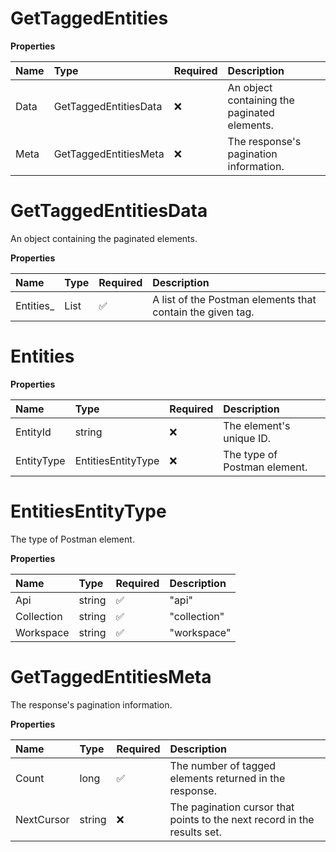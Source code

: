 # GetTaggedEntities

**Properties**

| Name | Type                  | Required | Description                                  |
| :--- | :-------------------- | :------- | :------------------------------------------- |
| Data | GetTaggedEntitiesData | ❌       | An object containing the paginated elements. |
| Meta | GetTaggedEntitiesMeta | ❌       | The response's pagination information.       |

# GetTaggedEntitiesData

An object containing the paginated elements.

**Properties**

| Name       | Type           | Required | Description                                                |
| :--------- | :------------- | :------- | :--------------------------------------------------------- |
| Entities\_ | List<Entities> | ✅       | A list of the Postman elements that contain the given tag. |

# Entities

**Properties**

| Name       | Type               | Required | Description                  |
| :--------- | :----------------- | :------- | :--------------------------- |
| EntityId   | string             | ❌       | The element's unique ID.     |
| EntityType | EntitiesEntityType | ❌       | The type of Postman element. |

# EntitiesEntityType

The type of Postman element.

**Properties**

| Name       | Type   | Required | Description  |
| :--------- | :----- | :------- | :----------- |
| Api        | string | ✅       | "api"        |
| Collection | string | ✅       | "collection" |
| Workspace  | string | ✅       | "workspace"  |

# GetTaggedEntitiesMeta

The response's pagination information.

**Properties**

| Name       | Type   | Required | Description                                                              |
| :--------- | :----- | :------- | :----------------------------------------------------------------------- |
| Count      | long   | ✅       | The number of tagged elements returned in the response.                  |
| NextCursor | string | ❌       | The pagination cursor that points to the next record in the results set. |

<!-- This file was generated by liblab | https://liblab.com/ -->
